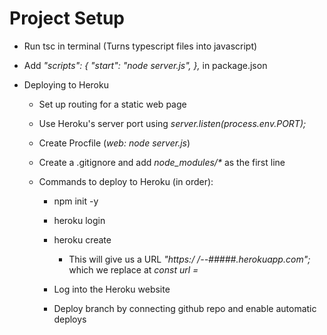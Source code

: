 # Project Setup

* Run tsc in terminal (Turns typescript files into javascript)

* Add _"scripts": {
    "start": "node server.js",
  },_ in package.json

* Deploying to Heroku

    * Set up routing for a static web page

    * Use Heroku's server port using _server.listen(process.env.PORT);_

    * Create Procfile (_web: node server.js_)

    * Create a .gitignore and add _node_modules/*_ as the first line

    * Commands to deploy to Heroku (in order):

        * npm init -y

        * heroku login

        * heroku create

            * This will give us a URL _"https:/	/<random>-<words>-#####.herokuapp.com";_ which we replace at _const url = <URL GOES HERE>_

        * Log into the Heroku website

        * Deploy branch by connecting github repo and enable automatic deploys